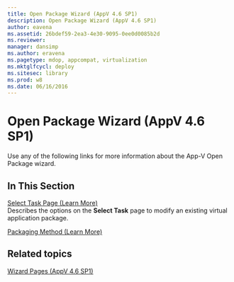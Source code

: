 ```yaml
---
title: Open Package Wizard (AppV 4.6 SP1)
description: Open Package Wizard (AppV 4.6 SP1)
author: eavena
ms.assetid: 26bdef59-2ea3-4e30-9095-0ee0d0085b2d
ms.reviewer: 
manager: dansimp
ms.author: eravena
ms.pagetype: mdop, appcompat, virtualization
ms.mktglfcycl: deploy
ms.sitesec: library
ms.prod: w8
ms.date: 06/16/2016
---
```



# Open Package Wizard (AppV 4.6 SP1)


Use any of the following links for more information about the App-V Open Package wizard.

## In This Section


<a href="" id="select-task-page--learn-more-"></a>[Select Task Page (Learn More)](select-task-page--learn-more-.md)  
Describes the options on the **Select Task** page to modify an existing virtual application package.

<a href="" id="packaging-method--learn-more-"></a>[Packaging Method (Learn More)](packaging-method--learn-more-.md)  

## Related topics


[Wizard Pages (AppV 4.6 SP1)](wizard-pages--appv-46-sp1-.md)

 

 





